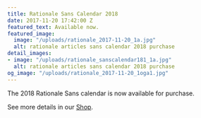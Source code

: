 ```yaml
---
title: Rationale Sans Calendar 2018
date: 2017-11-20 17:42:00 Z
featured_text: Available now.
featured_image:
  image: "/uploads/rationale_2017-11-20_1a.jpg"
  alt: rationale articles sans calendar 2018 purchase
detail_images:
- image: "/uploads/rationale_sanscalendar181_1a.jpg"
  alt: rationale articles sans calendar 2018 purchase
og_image: "/uploads/rationale_2017-11-20_1oga1.jpg"
---
```


The 2018 Rationale Sans calendar is now available for purchase.

See more details in our [Shop](https://rationale-design.com/shop/).